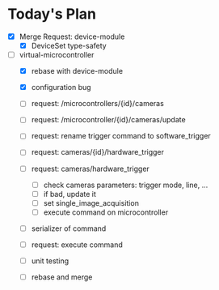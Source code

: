 # Today's Plan

- [x] Merge Request: device-module
	- [x] DeviceSet type-safety
- [ ] virtual-microcontroller
	- [x] rebase with device-module
	- [x] configuration bug
	- [ ] request: /microcontrollers/{id}/cameras
	- [ ] request: /microcontroller/{id}/cameras/update
	- [ ] request: rename trigger command to software_trigger
	- [ ] request: cameras/{id}/hardware_trigger
	- [ ] request: cameras/hardware_trigger
		- [ ] check cameras parameters: trigger mode, line, ...
		- [ ] if bad, update it
		- [ ] set single_image_acquisition
		- [ ] execute command on microcontroller
	- [ ] serializer of command
	- [ ] request: execute command
	- [ ] unit testing
	- [ ] rebase and merge

